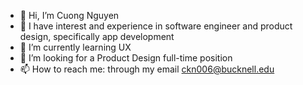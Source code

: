 - 👋  Hi, I’m Cuong Nguyen
- 👀  I have interest and experience in software engineer and product design, specifically app development
- 🌱  I’m currently learning UX
- 💞️  I’m looking for a Product Design full-time position
- 📫  How to reach me: through my email ckn006@bucknell.edu

<!---
nkcuong2761/nkcuong2761 is a ✨ special ✨ repository because its `README.md` (this file) appears on your GitHub profile.
You can click the Preview link to take a look at your changes.
--->
